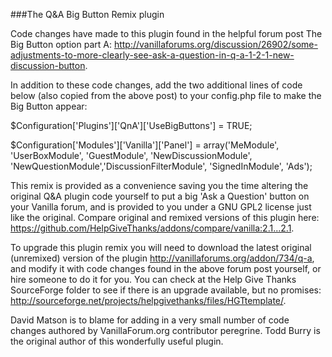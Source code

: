 ###The Q&A Big Button Remix plugin

Code changes have made to this plugin found in the helpful forum post The Big Button option part A: http://vanillaforums.org/discussion/26902/some-adjustments-to-more-clearly-see-ask-a-question-in-q-a-1-2-1-new-discussion-button. 

In addition to these code changes, add the two additional lines of code below (also copied from the above post) to your config.php file to make the Big Button appear: 

$Configuration['Plugins']['QnA']['UseBigButtons'] = TRUE;

$Configuration['Modules']['Vanilla']['Panel'] = array('MeModule', 'UserBoxModule', 'GuestModule', 'NewDiscussionModule', 'NewQuestionModule','DiscussionFilterModule', 'SignedInModule', 'Ads');

This remix is provided as a convenience saving you the time altering the original Q&A plugin code yourself to put a big 'Ask a Question' button on your Vanilla forum, and is provided to you under a GNU GPL2 license just like the original. Compare original and remixed versions of this plugin here: https://github.com/HelpGiveThanks/addons/compare/vanilla:2.1...2.1.

To upgrade this plugin remix you will need to download the latest original (unremixed) version of the plugin http://vanillaforums.org/addon/734/q-a, and modify it with code changes found in the above forum post yourself, or hire someone to do it for you. You can check at the Help Give Thanks SourceForge folder to see if there is an upgrade available, but no promises: http://sourceforge.net/projects/helpgivethanks/files/HGTtemplate/.

David Matson is to blame for adding in a very small number of code changes authored by VanillaForum.org contributor peregrine. Todd Burry is the original author of this wonderfully useful plugin.